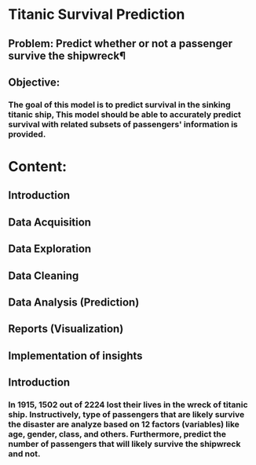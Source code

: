 # Titanic Survival Prediction
## Problem: Predict whether or not a passenger survive the shipwreck¶

## Objective:
### The goal of this model is to predict survival in the sinking titanic ship, This model should be able to accurately predict survival with related subsets of passengers' information is provided.
# Content:
## Introduction
## Data Acquisition
## Data Exploration
## Data Cleaning
## Data Analysis (Prediction)
## Reports (Visualization)
## Implementation of insights
## Introduction
### In 1915, 1502 out of 2224 lost their lives in the wreck of titanic ship. Instructively, type of passengers that are likely survive the disaster are analyze based on 12 factors (variables) like age, gender, class, and others. Furthermore, predict the number of passengers that will likely survive the shipwreck and not.
